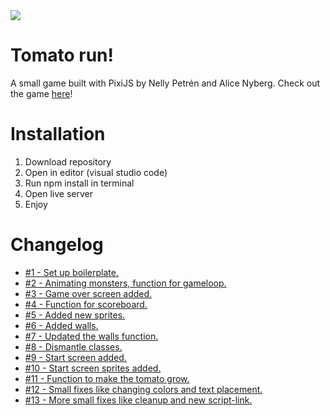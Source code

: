 <img src="https://media.giphy.com/media/XfGxvPXC4SYUvw5iAh/giphy.gif">

# Tomato run!

A small game built with PixiJS by Nelly Petrén and Alice Nyberg. Check out the game [here](https://tomatorun.netlify.app/)!

# Installation

1. Download repository
2. Open in editor (visual studio code)
3. Run npm install in terminal
4. Open live server
5. Enjoy

# Changelog

-   [#1 - Set up boilerplate.](https://github.com/alicenyberg/game/pull/1)
-   [#2 - Animating monsters, function for gameloop.](https://github.com/alicenyberg/game/pull/2)
-   [#3 - Game over screen added.](https://github.com/alicenyberg/game/pull/3)
-   [#4 - Function for scoreboard.](https://github.com/alicenyberg/game/pull/4)
-   [#5 - Added new sprites.](https://github.com/alicenyberg/game/pull/5)
-   [#6 - Added walls.](https://github.com/alicenyberg/game/pull/7)
-   [#7 - Updated the walls function.](https://github.com/alicenyberg/game/pull/8)
-   [#8 - Dismantle classes.](https://github.com/alicenyberg/game/pull/9)
-   [#9 - Start screen added.](https://github.com/alicenyberg/game/pull/11)
-   [#10 - Start screen sprites added.](https://github.com/alicenyberg/game/pull/12)
-   [#11 - Function to make the tomato grow.](https://github.com/alicenyberg/game/pull/13)
-   [#12 - Small fixes like changing colors and text placement.](https://github.com/alicenyberg/game/pull/14)
-   [#13 - More small fixes like cleanup and new script-link.](https://github.com/alicenyberg/game/pull/16)

